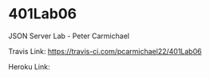 # 401Lab06
JSON Server Lab - Peter Carmichael

Travis Link:
https://travis-ci.com/pcarmichael22/401Lab06

Heroku Link:
